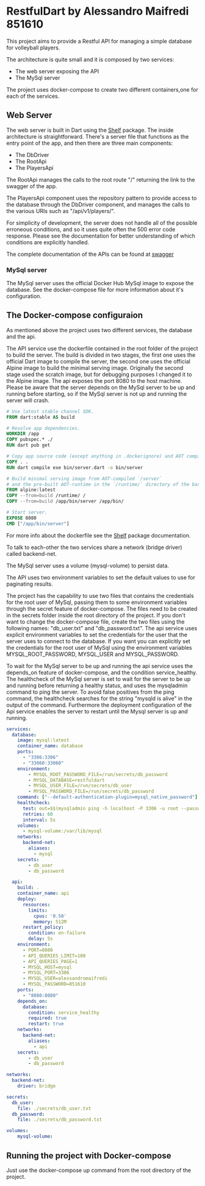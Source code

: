 # RestfulDart by Alessandro Maifredi 851610 #

This project aims to provide a Restful API for managing a simple database for volleyball players.

The architecture is quite small and it is composed by two services:
- The web server exposing the API
- The MySql server

The project uses docker-compose to create two different containers,one for each of the services.

## Web Server

The web server is built in Dart using the [Shelf](https://pub.dev/packages/shelf) package. 
The inside architecture is straightforward.
There's a server file that functions as the entry point of the app, and then there are three main components:
- The DbDriver
- The RootApi
- The PlayersApi

The RootApi manages the calls to the root route
"/" returning the 
link to the swagger of the app.

The PlayersApi component uses the repository pattern to provide access to the database through the DbDriver component, and manages the calls to the various URIs such as "/api/v1/players/".

For simplicity of development, the server does not handle all of the possible erroneous conditions, and so it uses quite often the 500 error code response. Please see the documentation for better understanding of which conditions are explicitly handled.

The complete documentation of the APIs can be found at [swagger](https://app.swaggerhub.com/apis-docs/AMAIFREDI/RestfulDart/0.0.1-oas3.1)

### MySql server

The MySql server uses the official Docker Hub MySql image to expose the database. 
See the docker-compose file for more information about it's configuration.

## The Docker-compose configuraion

As mentioned above the project uses two different services, the database and the api.

The API service use the dockerfile contained in the root folder of the project to build the server.
The build is divided in two stages, the first one uses the official Dart image to compile the server,
 the second one uses the official Alpine image to build the minimal serving image.
Originally the second stage used the scratch image, but for debugging purposes I changed it to the Alpine image.
The api exposes the port 8080 to the host machine.
Please be aware that the server depends on the MySql server to be up and running before starting, so if the MySql server is not up and running the server will crash.
```dockerfile
# Use latest stable channel SDK.
FROM dart:stable AS build

# Resolve app dependencies.
WORKDIR /app
COPY pubspec.* ./
RUN dart pub get

# Copy app source code (except anything in .dockerignore) and AOT compile app.
COPY . .
RUN dart compile exe bin/server.dart -o bin/server

# Build minimal serving image from AOT-compiled `/server`
# and the pre-built AOT-runtime in the `/runtime/` directory of the base image.
FROM alpine:latest
COPY --from=build /runtime/ /
COPY --from=build /app/bin/server /app/bin/

# Start server.
EXPOSE 8080
CMD ["/app/bin/server"]
```
For more info about the dockerfile see the [Shelf](https://pub.dev/packages/shelf) package documentation.

To talk to each-other the two services share a network (bridge driver) called backend-net.

The MySql server uses a volume (mysql-volume) to persist data.

The API uses two environment variables to set the default values to use for paginating results.

The project has the capability to use two files that contains the credentials for the root user of MySql, passing them to some environment variables through the secret feature of docker-compose. 
The files need to be created in the secrets folder inside the root directory of the project. If you don't want to change the docker-compose file, create the two files using the following names: "db_user.txt" and "db_password.txt".
The api service uses explicit environment variables to set the credentials for the user that the server uses to connect to the database.
If you want you can explicitly set the credentials for the root user of MySql using the environment variables MYSQL_ROOT_PASSWORD, MYSQL_USER and MYSQL_PASSWORD.

To wait for the MySql server to be up and running the api service uses the depends_on feature of docker-compose, and the condition service_healthy.
The healthcheck of the MySql server is set to wait for the server to be up and running before returning a healthy status, and uses the mysqladmin command to ping the server.
To avoid false positives from the ping command, the healthcheck searches for the string "mysqld is alive" in the output of the command.
Furthermore the deployment configuration of the Api service enables the server to restart until the Mysql server is up and running.

```yaml
services:
  database:
    image: mysql:latest
    container_name: database
    ports:
      - "3306:3306"
      - "33060:33060"
    environment:
        - MYSQL_ROOT_PASSWORD_FILE=/run/secrets/db_password
        - MYSQL_DATABASE=restfuldart
        - MYSQL_USER_FILE=/run/secrets/db_user
        - MYSQL_PASSWORD_FILE=/run/secrets/db_password
    command: ["--default-authentication-plugin=mysql_native_password"]
    healthcheck:
      test: out=$$(mysqladmin ping -h localhost -P 3306 -u root --password=$$(cat $${MYSQL_ROOT_PASSWORD_FILE}) 2>&1); echo $$out | grep 'mysqld is alive' || { echo $$out; exit 1; }
      retries: 60
      interval: 5s
    volumes:
      - mysql-volume:/var/lib/mysql
    networks:
      backend-net:
        aliases:
          - mysql
    secrets:
        - db_user
        - db_password

  api:
    build: .
    container_name: api
    deploy:
      resources:
        limits:
          cpus: '0.50'
          memory: 512M
      restart_policy:
        condition: on-failure
        delay: 5s
    environment:
      - PORT=8080
      - API_QUERIES_LIMIT=100
      - API_QUERIES_PAGE=1
      - MYSQL_HOST=mysql
      - MYSQL_PORT=3306
      - MYSQL_USER=alessandromaifredi
      - MYSQL_PASSWORD=851610
    ports:
      - "8080:8080"
    depends_on:
      database:
        condition: service_healthy
        required: true
        restart: true
    networks:
      backend-net:
        aliases:
          - api
    secrets:
        - db_user
        - db_password

networks:
  backend-net:
    driver: bridge

secrets:
  db_user:
    file: ./secrets/db_user.txt
  db_password:
    file: ./secrets/db_password.txt

volumes:
    mysql-volume:
```

## Running the project with Docker-compose 

Just use the docker-compose up command from the root directory of the project.